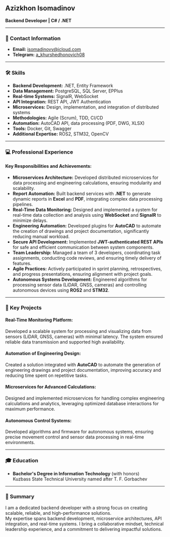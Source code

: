 ## Azizkhon Isomadinov  
**Backend Developer | C# / .NET**

---

### 📍 Contact Information  
- **Email:** [isomadinovv@icloud.com](mailto:isomadinow@example.com)  
- **Telegram:** [a_khurshedhonovich08](https://t.me/a_khurshedhonovich08)  

---

### 🛠 Skills  

- **Backend Development:** .NET, Entity Framework  
- **Data Management:** PostgreSQL, SQL Server, EPPlus  
- **Real-time Systems:** SignalR, WebSocket  
- **API Integration:** REST API, JWT Authentication  
- **Microservices:** Design, implementation, and integration of distributed systems  
- **Methodologies:** Agile (Scrum), TDD, CI/CD  
- **Automation:** AutoCAD API, data processing (PDF, DWG, XLSX)  
- **Tools:** Docker, Git, Swagger  
- **Additional Expertise:** ROS2, STM32, OpenCV  

---

### 💻 Professional Experience  

#### **Key Responsibilities and Achievements:**  
- **Microservices Architecture:** Developed distributed microservices for data processing and engineering calculations, ensuring modularity and scalability.  
- **Report Automation:** Built backend services with **.NET** to generate dynamic reports in **Excel** and **PDF**, integrating complex data processing pipelines.  
- **Real-Time Data Monitoring:** Designed and implemented a system for real-time data collection and analysis using **WebSocket** and **SignalR** to minimize delays.  
- **Engineering Automation:** Developed plugins for **AutoCAD** to automate the creation of drawings and project documentation, significantly reducing manual workload.  
- **Secure API Development:** Implemented **JWT-authenticated REST APIs** for safe and efficient communication between system components.  
- **Team Leadership:** Managed a team of 3 developers, coordinating task assignments, conducting code reviews, and ensuring timely delivery of features.  
- **Agile Practices:** Actively participated in sprint planning, retrospectives, and progress presentations, ensuring alignment with project goals.  
- **Autonomous Systems Development:** Engineered algorithms for processing sensor data (LiDAR, GNSS, cameras) and controlling autonomous devices using **ROS2** and **STM32**.  

---

### 🎯 Key Projects  

#### **Real-Time Monitoring Platform:**  
Developed a scalable system for processing and visualizing data from sensors (LiDAR, GNSS, cameras) with minimal latency. The system ensured reliable data transmission and supported high availability.  

#### **Automation of Engineering Design:**  
Created a solution integrated with **AutoCAD** to automate the generation of engineering drawings and project documentation, improving accuracy and reducing time spent on repetitive tasks.  

#### **Microservices for Advanced Calculations:**  
Designed and implemented microservices for handling complex engineering calculations and analytics, leveraging optimized database interactions for maximum performance.  

#### **Autonomous Control Systems:**  
Developed algorithms and firmware for autonomous systems, ensuring precise movement control and sensor data processing in real-time environments.  

---

### 🎓 Education  
- **Bachelor's Degree in Information Technology** (with honors)  
  Kuzbass State Technical University named after T. F. Gorbachev  

---

### 🌟 Summary  
I am a dedicated backend developer with a strong focus on creating scalable, reliable, and high-performance solutions.  
My expertise spans backend development, microservice architectures, API integration, and real-time systems. I bring a collaborative mindset, technical leadership experience, and a commitment to delivering impactful solutions.
